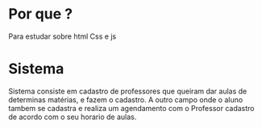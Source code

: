 # Por que ?

Para estudar sobre html Css e js
# Sistema 

Sistema consiste em cadastro de professores que queiram dar aulas de determinas matérias, e fazem o cadastro.
A outro campo onde o aluno tambem se cadastra e realiza um agendamento com o Professor cadastro de acordo com o seu horario de aulas.
